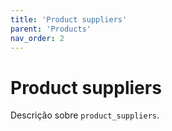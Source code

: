 ```yaml
---
title: 'Product suppliers'
parent: 'Products'
nav_order: 2
---
```


# Product suppliers

Descrição sobre `product_suppliers`.
